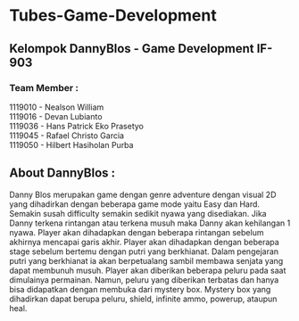 # Tubes-Game-Development

## Kelompok DannyBlos - Game Development IF-903

### Team Member : 
1119010 - Nealson William\
1119016 - Devan Lubianto\
1119036 - Hans Patrick Eko Prasetyo\
1119045 - Rafael Christo Garcia\
1119050 - Hilbert Hasiholan Purba

## About DannyBlos : 
Danny Blos merupakan game dengan genre adventure dengan visual 2D yang dihadirkan dengan beberapa game mode yaitu Easy dan Hard. Semakin susah difficulty semakin sedikit nyawa yang disediakan. Jika Danny terkena rintangan atau terkena musuh maka Danny akan kehilangan 1 nyawa. Player akan dihadapkan dengan beberapa rintangan sebelum akhirnya mencapai garis akhir. Player akan dihadapkan dengan beberapa stage sebelum bertemu dengan putri yang berkhianat. Dalam pengejaran putri yang berkhianat ia akan berpetualang sambil membawa senjata yang dapat membunuh musuh. Player akan diberikan beberapa peluru pada saat dimulainya permainan. Namun, peluru yang diberikan terbatas dan hanya bisa didapatkan dengan membuka dari mystery box. Mystery box yang dihadirkan dapat berupa peluru, shield, infinite ammo, powerup, ataupun heal. 
